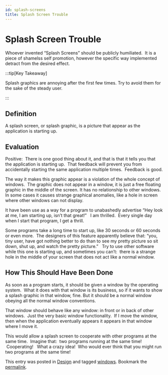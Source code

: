 ```yaml
---
id: splash-screens
title: Splash Screen Trouble
---
```


#  Splash Screen Trouble

Whoever invented “Splash Screens” should be publicly humiliated.  It is a piece of shamelss self promotion, however the specific way implemented detract from the desired effect.

:::tip[Key Takeaway]

Splash graphics are annoying after the first few times.  Try to avoid them for the sake of the steady user.

:::

## Definition

A splash screen, or splash graphic, is a picture that appear as the application is starting up.

## Evaluation

Positive:  There is one good thing about it, and that is that it tells you that the application is starting up.  That feedback will prevent you from accidentally starting the same application multiple times.  Feedback is good. 

The way it makes this graphic appear is a violation of the whole concept of windows.  The graphic does not appear in a window, it is just a free floating graphic in the middle of the screen. It has no relationship to other windows.  In some cases it causes strange graphical anomalies, like a hole in screen where other windows can not display.  

It have been use as a way for a program to unabashedly advertise “Hey look at me, I am starting up, isn’t that great!”   I am thrilled.  Every single day when I start that program, I get a thrill.  

Some programs take a long time to start up, like 30 seconds or 60 seconds or even more.  The designers of this feature apparently believe that: “you, tiny user, have got nothing better to do than to see my pretty picture so sit down, shut up, and watch the pretty picture.”   Try to use other software while this one is starting up, and sometimes you can’t:  there is a strange hole in the middle of your screen that does not act like a normal window.

## How This Should Have Been Done

As soon as a program starts, it should be given a window by the operating system.  What it does with that window is its business, so if it wants to show a splash graphic in that window, fine. But it should be a normal window obeying all the normal window conventions.  

That window should behave like any window: in front or in back of other windows.  Just the very basic window functionality.  If I move the window, then when the application eventually appears it appears in that window where I move it. 
 
This would allow a splash screen to cooperate with other programs at the same time.  Imagine that:  two programs running at the same time!  Cooperating!   What a crazy idea!  Who would ever think that you might run two programs at the same time!

This entry was posted in [Design](https://agiletribe.purplehillsbooks.com/category/design/) and tagged [windows](https://agiletribe.purplehillsbooks.com/tag/windows/). Bookmark the [permalink](https://agiletribe.purplehillsbooks.com/2012/03/28/hating-splash-screens/ "Permalink to Splash Screen Trouble").